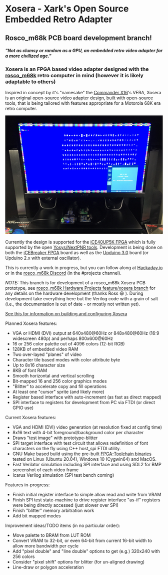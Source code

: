 # Xosera - Xark's Open Source Embedded Retro Adapter

## Rosco_m68k PCB board development branch!

##### _"Not as clumsy or random as a GPU, an embedded retro video adapter for a more civilized age."_

### Xosera is an FPGA based video adapter designed with the [rosco_m68k](https://github.com/rosco-m68k/rosco_m68k) retro computer in mind (however it is likely adaptable to others)

Inspired in concept by it's "namesake" the [Commander X16](https://www.commanderx16.com/)'s VERA, Xosera is an original open-source video adapter design, built with open-source tools, that is being tailored with features appropriate for a Motorola 68K era retro computer.

![Xosera 848x480 DVI Font Test](pics/XoseraTest_848x480_DVI.jpg)

Currently the design is supported for the [iCE40UP5K FPGA](https://www.latticesemi.com/en/Products/FPGAandCPLD/iCE40UltraPlus) which is fully supported by the open [Yosys/NextPNR tools](https://github.com/YosysHQ).  Development is being done on both the [iCEBreaker FPGA](https://github.com/icebreaker-fpga/icebreaker) board as well as the [Upduino 3.0](https://github.com/tinyvision-ai-inc/UPduino-v3.0) board (or Upduino 2.x with external oscillator).

This is currently a work in progress, but you can follow along at [Hackaday.io](https://hackaday.io/Xark) or in the [rosco_m68k Discord](https://discord.gg/zGUB7R8) (in the #projects channel).

*NOTE:* This branch is for development of a rosco_m68k Xosera PCB prototype, see [rosco_m68k Hardware Projects feature/xosera branch](https://github.com/rosco-m68k/hardware-projects/tree/feature/xosera) for any details on the hardware development (thanks Ross 😃 ).  During development take everything here but the Verilog code with a grain of salt (i.e., the documentation is out of date - or mostly not written yet).

[See this for information on building and configuring Xosera](BUILDING.md)

Planned Xosera features:

* VGA or HDMI (DVI) output at 640x480@60Hz or 848x480@60Hz (16:9 widescreen 480p) and perhaps 800x600@60Hz
* 16 or 256 color palette out of 4096 colors (12-bit RGB)
* 128KB of embedded video RAM
* Two over-layed "planes" of video
* Character tile based modes with color attribute byte
* Up to 8x16 character size
* 8KB of font RAM
* Smooth horizontal and vertical scrolling
* Bit-mapped 16 and 256 color graphics modes
* "Blitter" to accelerate copy and fill operations
* At least one "cursor" sprite (and likely more)
* Register based interface with auto-increment (as fast as direct mapped)
* SPI interface to registers for development from PC via FTDI (or direct GPIO use)

Current Xosera features:

* VGA and HDMI (DVI) video generation (at resolution fixed at config time)
* 8x16 text with 4-bit foreground/background color per character
* Draws "test image" with prototype-blitter
* SPI target interface with test circuit that allows redefinition of font characters on the fly using C++ host_spi FTDI utility.
* GNU Make based build using the pre-built [FPGA-Toolchain binaries](https://github.com/open-tool-forge/fpga-toolchain) tested on Linux (Ubuntu 20.04), Windows 10 (Cygwin64) and MacOS.
* Fast Verilator simulation including SPI interface and using SDL2 for BMP screenshot of each video frame
* Icarus Verilog simulation (SPI test bench coming)

Features in-progress:

* Finish initial register interface to simple allow read and write from VRAM
* Finish SPI test state-machine to drive register interface "as-if" registers were being directly accessed (just slower over SPI)
* Finish "blitter" memory arbitration work
* Add bit mapped modes

Improvement ideas/TODO items (in no particular order):

* Move palette to BRAM from LUT ROM
* Convert VRAM to 32-bit, or even 64-bit from current 16-bit width to allow more bandwidth per cycle
* Add "pixel double" and "line double" options to get (e.g.) 320x240 with 256 colors
* Consider "pixel shift" options for blitter (for un-aligned drawing)
* Line-draw or polygon acceleration
